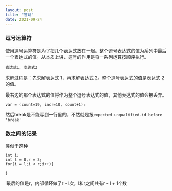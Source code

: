 ```yaml
---
layout: post
title: "答疑"
date: 2021-09-24
---
```


### 逗号运算符

使用逗号运算符是为了把几个表达式放在一起。整个逗号表达式的值为系列中最后一个表达式的值。从本质上讲，逗号的作用是将一系列运算按顺序执行。

```
表达式1, 表达式2
```

求解过程是：先求解表达式 1，再求解表达式 2。整个逗号表达式的值是表达式 2 的值。

最右边的那个表达式的值将作为整个逗号表达式的值，其他表达式的值会被丢弃。

```
var = (count=19, incr=10, count+1);
```

然后break是不能写到一行里的，不然就是报`expected unqualified-id before 'break'`

### 数之间的记录

类似于这种

```
int i;
int l = 0,r = 3;
for(i = l;i < r;i++){

}
```

i最后的值是r，内部循环做了r - l次，l和r之间共有r - l + 1个数

